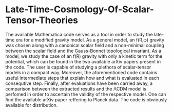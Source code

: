 # Late-Time-Cosmology-Of-Scalar-Tensor-Theories

The available Mathematica code serves as a tool in order to study the late-time era for a modified gravity model. As a general model, an f(R,φ) gravity was chosen
along with a canonical scalar field and a non-minimal coupling between the scalar field and the Gauss-Bonnet topological invariant. As a model, we study the case 
of an f(R) gravity with only a kinetic term for the potential, which can be found in the two available arXiv papers present in the code. The user is capable of studying 
a plethora of scalar-tensor models in a compact way. Moreover, the aforementioned code contains useful intermediate steps that explain how and what is evaluated in each
consequtive step. Finally, after evaluations have been carried away, a comparison between the extracted results and the ΛCDM model is perfomed in order to ascertain 
the validity of the respective model. One can find the available arXiv paper reffering to Planck data. The code is obviously available for distribution.
